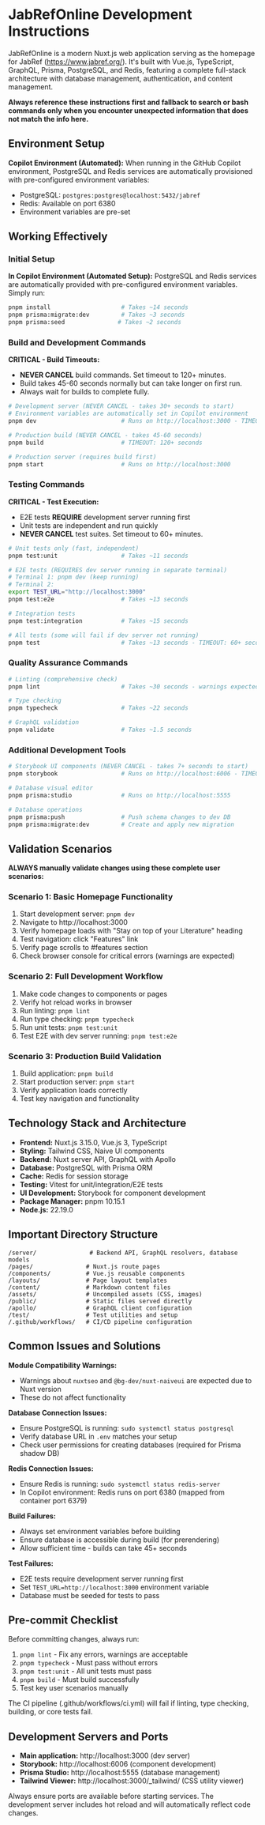 # JabRefOnline Development Instructions

JabRefOnline is a modern Nuxt.js web application serving as the homepage for JabRef (https://www.jabref.org/). It's built with Vue.js, TypeScript, GraphQL, Prisma, PostgreSQL, and Redis, featuring a complete full-stack architecture with database management, authentication, and content management.

**Always reference these instructions first and fallback to search or bash commands only when you encounter unexpected information that does not match the info here.**

## Environment Setup

**Copilot Environment (Automated):**
When running in the GitHub Copilot environment, PostgreSQL and Redis services are automatically provisioned with pre-configured environment variables:

- PostgreSQL: `postgres:postgres@localhost:5432/jabref`
- Redis: Available on port 6380
- Environment variables are pre-set

## Working Effectively

### Initial Setup

**In Copilot Environment (Automated Setup):**
PostgreSQL and Redis services are automatically provided with pre-configured environment variables. Simply run:

```bash
pnpm install                    # Takes ~14 seconds
pnpm prisma:migrate:dev         # Takes ~3 seconds
pnpm prisma:seed               # Takes ~2 seconds
```

### Build and Development Commands

**CRITICAL - Build Timeouts:**

- **NEVER CANCEL** build commands. Set timeout to 120+ minutes.
- Build takes 45-60 seconds normally but can take longer on first run.
- Always wait for builds to complete fully.

```bash
# Development server (NEVER CANCEL - takes 30+ seconds to start)
# Environment variables are automatically set in Copilot environment
pnpm dev                        # Runs on http://localhost:3000 - TIMEOUT: 120+ seconds

# Production build (NEVER CANCEL - takes 45-60 seconds)
pnpm build                      # TIMEOUT: 120+ seconds

# Production server (requires build first)
pnpm start                      # Runs on http://localhost:3000
```

### Testing Commands

**CRITICAL - Test Execution:**

- E2E tests **REQUIRE** development server running first
- Unit tests are independent and run quickly
- **NEVER CANCEL** test suites. Set timeout to 60+ minutes.

```bash
# Unit tests only (fast, independent)
pnpm test:unit                  # Takes ~11 seconds

# E2E tests (REQUIRES dev server running in separate terminal)
# Terminal 1: pnpm dev (keep running)
# Terminal 2:
export TEST_URL="http://localhost:3000"
pnpm test:e2e                   # Takes ~13 seconds

# Integration tests
pnpm test:integration           # Takes ~15 seconds

# All tests (some will fail if dev server not running)
pnpm test                       # Takes ~13 seconds - TIMEOUT: 60+ seconds
```

### Quality Assurance Commands

```bash
# Linting (comprehensive check)
pnpm lint                       # Takes ~30 seconds - warnings expected, no errors

# Type checking
pnpm typecheck                  # Takes ~22 seconds

# GraphQL validation
pnpm validate                   # Takes ~1.5 seconds
```

### Additional Development Tools

```bash
# Storybook UI components (NEVER CANCEL - takes 7+ seconds to start)
pnpm storybook                  # Runs on http://localhost:6006 - TIMEOUT: 120+ seconds

# Database visual editor
pnpm prisma:studio              # Runs on http://localhost:5555

# Database operations
pnpm prisma:push                # Push schema changes to dev DB
pnpm prisma:migrate:dev         # Create and apply new migration
```

## Validation Scenarios

**ALWAYS manually validate changes using these complete user scenarios:**

### Scenario 1: Basic Homepage Functionality

1. Start development server: `pnpm dev`
2. Navigate to http://localhost:3000
3. Verify homepage loads with "Stay on top of your Literature" heading
4. Test navigation: click "Features" link
5. Verify page scrolls to #features section
6. Check browser console for critical errors (warnings are expected)

### Scenario 2: Full Development Workflow

1. Make code changes to components or pages
2. Verify hot reload works in browser
3. Run linting: `pnpm lint`
4. Run type checking: `pnpm typecheck`
5. Run unit tests: `pnpm test:unit`
6. Test E2E with dev server running: `pnpm test:e2e`

### Scenario 3: Production Build Validation

1. Build application: `pnpm build`
2. Start production server: `pnpm start`
3. Verify application loads correctly
4. Test key navigation and functionality

## Technology Stack and Architecture

- **Frontend:** Nuxt.js 3.15.0, Vue.js 3, TypeScript
- **Styling:** Tailwind CSS, Naive UI components
- **Backend:** Nuxt server API, GraphQL with Apollo
- **Database:** PostgreSQL with Prisma ORM
- **Cache:** Redis for session storage
- **Testing:** Vitest for unit/integration/E2E tests
- **UI Development:** Storybook for component development
- **Package Manager:** pnpm 10.15.1
- **Node.js:** 22.19.0

## Important Directory Structure

```
/server/               # Backend API, GraphQL resolvers, database models
/pages/               # Nuxt.js route pages
/components/          # Vue.js reusable components
/layouts/             # Page layout templates
/content/             # Markdown content files
/assets/              # Uncompiled assets (CSS, images)
/public/              # Static files served directly
/apollo/              # GraphQL client configuration
/test/                # Test utilities and setup
/.github/workflows/   # CI/CD pipeline configuration
```

## Common Issues and Solutions

**Module Compatibility Warnings:**

- Warnings about `nuxtseo` and `@bg-dev/nuxt-naiveui` are expected due to Nuxt version
- These do not affect functionality

**Database Connection Issues:**

- Ensure PostgreSQL is running: `sudo systemctl status postgresql`
- Verify database URL in `.env` matches your setup
- Check user permissions for creating databases (required for Prisma shadow DB)

**Redis Connection Issues:**

- Ensure Redis is running: `sudo systemctl status redis-server`
- In Copilot environment: Redis runs on port 6380 (mapped from container port 6379)

**Build Failures:**

- Always set environment variables before building
- Ensure database is accessible during build (for prerendering)
- Allow sufficient time - builds can take 45+ seconds

**Test Failures:**

- E2E tests require development server running first
- Set `TEST_URL=http://localhost:3000` environment variable
- Database must be seeded for tests to pass

## Pre-commit Checklist

Before committing changes, always run:

1. `pnpm lint` - Fix any errors, warnings are acceptable
2. `pnpm typecheck` - Must pass without errors
3. `pnpm test:unit` - All unit tests must pass
4. `pnpm build` - Must build successfully
5. Test key user scenarios manually

The CI pipeline (.github/workflows/ci.yml) will fail if linting, type checking, building, or core tests fail.

## Development Servers and Ports

- **Main application:** http://localhost:3000 (dev server)
- **Storybook:** http://localhost:6006 (component development)
- **Prisma Studio:** http://localhost:5555 (database management)
- **Tailwind Viewer:** http://localhost:3000/\_tailwind/ (CSS utility viewer)

Always ensure ports are available before starting services. The development server includes hot reload and will automatically reflect code changes.
